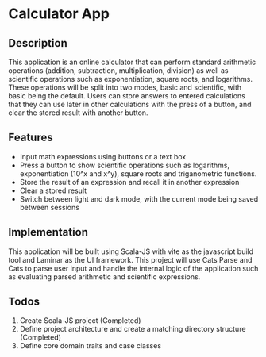  # Calculator App

## Description

This application is an online calculator that can perform standard arithmetic
operations (addition, subtraction, multiplication, division) as well as
scientific operations such as exponentiation, square roots, and logarithms.
These operations will be split into two modes, basic and scientific, with basic
being the default.
Users can store answers to entered calculations that they can use later in
other calculations with the press of a button, and clear the stored result with
another button.

## Features

- Input math expressions using buttons or a text box
- Press a button to show scientific operations such as logarithms, exponentiation
  (10^x and x^y), square roots and triganometric functions.
- Store the result of an expression and recall it in another expression
- Clear a stored result
- Switch between light and dark mode, with the current mode being saved between sessions

## Implementation

This application will be built using Scala-JS with vite as the javascript build tool and Laminar as the UI framework.
This project will use Cats Parse and Cats to parse user input and handle the internal logic of the application such as evaluating parsed arithmetic and scientific expressions.

## Todos

1. Create Scala-JS project (Completed)
2. Define project architecture and create a matching directory structure (Completed)
3. Define core domain traits and case classes
